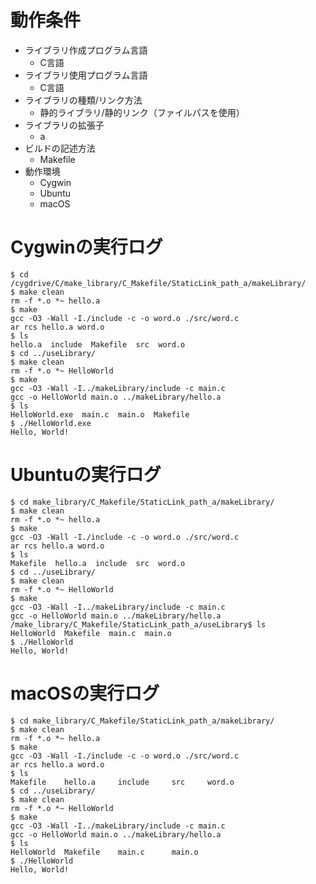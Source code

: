 # 動作条件

* ライブラリ作成プログラム言語
  * C言語
* ライブラリ使用プログラム言語
  * C言語
* ライブラリの種類/リンク方法
  * 静的ライブラリ/静的リンク（ファイルパスを使用）
* ライブラリの拡張子
  * a
* ビルドの記述方法
  * Makefile
* 動作環境
  * Cygwin
  * Ubuntu
  * macOS

# Cygwinの実行ログ

```
$ cd /cygdrive/C/make_library/C_Makefile/StaticLink_path_a/makeLibrary/
$ make clean
rm -f *.o *~ hello.a
$ make
gcc -O3 -Wall -I./include -c -o word.o ./src/word.c
ar rcs hello.a word.o
$ ls
hello.a  include  Makefile  src  word.o
$ cd ../useLibrary/
$ make clean
rm -f *.o *~ HelloWorld
$ make
gcc -O3 -Wall -I../makeLibrary/include -c main.c
gcc -o HelloWorld main.o ../makeLibrary/hello.a
$ ls
HelloWorld.exe  main.c  main.o  Makefile
$ ./HelloWorld.exe
Hello, World!
```

# Ubuntuの実行ログ

```
$ cd make_library/C_Makefile/StaticLink_path_a/makeLibrary/
$ make clean
rm -f *.o *~ hello.a
$ make
gcc -O3 -Wall -I./include -c -o word.o ./src/word.c
ar rcs hello.a word.o
$ ls
Makefile  hello.a  include  src  word.o
$ cd ../useLibrary/
$ make clean
rm -f *.o *~ HelloWorld
$ make
gcc -O3 -Wall -I../makeLibrary/include -c main.c
gcc -o HelloWorld main.o ../makeLibrary/hello.a
/make_library/C_Makefile/StaticLink_path_a/useLibrary$ ls
HelloWorld  Makefile  main.c  main.o
$ ./HelloWorld 
Hello, World!
```

# macOSの実行ログ

```
$ cd make_library/C_Makefile/StaticLink_path_a/makeLibrary/
$ make clean
rm -f *.o *~ hello.a
$ make
gcc -O3 -Wall -I./include -c -o word.o ./src/word.c
ar rcs hello.a word.o
$ ls
Makefile	hello.a		include		src		word.o
$ cd ../useLibrary/
$ make clean
rm -f *.o *~ HelloWorld
$ make
gcc -O3 -Wall -I../makeLibrary/include -c main.c
gcc -o HelloWorld main.o ../makeLibrary/hello.a
$ ls
HelloWorld	Makefile	main.c		main.o
$ ./HelloWorld 
Hello, World!
```

